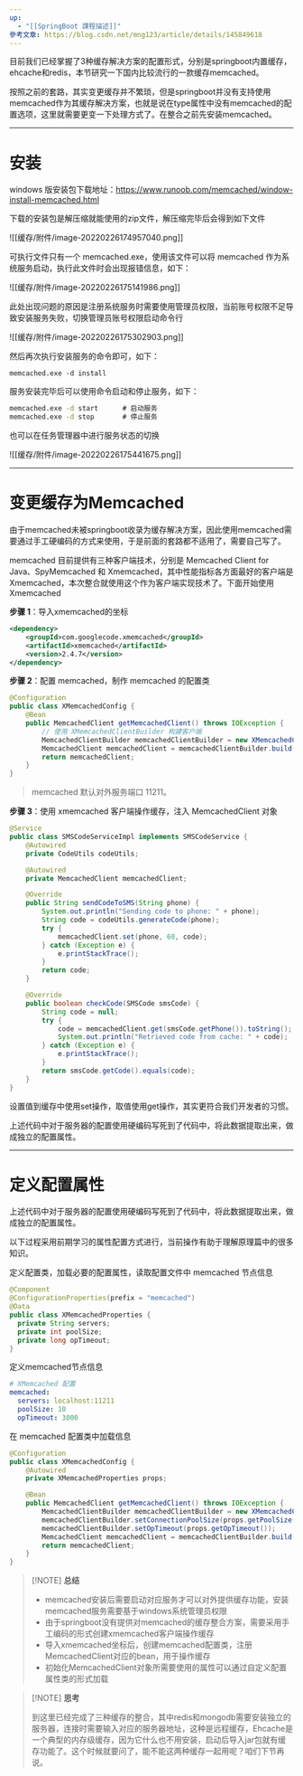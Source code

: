 ```yaml
---
up:
  - "[[SpringBoot 課程描述]]"
參考文章: https://blog.csdn.net/mng123/article/details/145849618
---
```

目前我们已经掌握了3种缓存解决方案的配置形式，分别是springboot内置缓存，ehcache和redis，本节研究一下国内比较流行的一款缓存memcached。

​按照之前的套路，其实变更缓存并不繁琐，但是springboot并没有支持使用memcached作为其缓存解决方案，也就是说在type属性中没有memcached的配置选项，这里就需要更变一下处理方式了。在整合之前先安装memcached。

---

# **安装**

​windows 版安装包下载地址：https://www.runoob.com/memcached/window-install-memcached.html

​下载的安装包是解压缩就能使用的zip文件，解压缩完毕后会得到如下文件

![[缓存/附件/image-20220226174957040.png]]

​可执行文件只有一个 memcached.exe，使用该文件可以将 memcached 作为系统服务启动，执行此文件时会出现报错信息，如下：

![[缓存/附件/image-20220226175141986.png]]

​此处出现问题的原因是注册系统服务时需要使用管理员权限，当前账号权限不足导致安装服务失败，切换管理员账号权限启动命令行

![[缓存/附件/image-20220226175302903.png]]

​然后再次执行安装服务的命令即可，如下：

```CMD
memcached.exe -d install
```

​服务安装完毕后可以使用命令启动和停止服务，如下：

```cmd
memcached.exe -d start		# 启动服务
memcached.exe -d stop		# 停止服务
```

​也可以在任务管理器中进行服务状态的切换

![[缓存/附件/image-20220226175441675.png]]

---

# **变更缓存为Memcached**

由于memcached未被springboot收录为缓存解决方案，因此使用memcached需要通过手工硬编码的方式来使用，于是前面的套路都不适用了，需要自己写了。

​memcached 目前提供有三种客户端技术，分别是 Memcached Client for Java、SpyMemcached 和 Xmemcached，其中性能指标各方面最好的客户端是 Xmemcached，本次整合就使用这个作为客户端实现技术了。下面开始使用 Xmemcached

**步骤 1**：导入xmemcached的坐标

```xml
<dependency>
    <groupId>com.googlecode.xmemcached</groupId>
    <artifactId>xmemcached</artifactId>
    <version>2.4.7</version>
</dependency>
```

**步骤 2**：配置 memcached，制作 memcached 的配置类

```java
@Configuration
public class XMemcachedConfig {
    @Bean
    public MemcachedClient getMemcachedClient() throws IOException {
        // 使用 XMemcachedClientBuilder 构建客户端
        MemcachedClientBuilder memcachedClientBuilder = new XMemcachedClientBuilder("localhost:11211");
        MemcachedClient memcachedClient = memcachedClientBuilder.build();
        return memcachedClient;
    }
}
```

> memcached 默认对外服务端口 11211。

**步骤 3**：使用 xmemcached 客户端操作缓存，注入 MemcachedClient 对象

```java
@Service
public class SMSCodeServiceImpl implements SMSCodeService {
    @Autowired
    private CodeUtils codeUtils;

    @Autowired
    private MemcachedClient memcachedClient;

    @Override
    public String sendCodeToSMS(String phone) {
        System.out.println("Sending code to phone: " + phone);
        String code = codeUtils.generateCode(phone);
        try {
            memcachedClient.set(phone, 60, code);
        } catch (Exception e) {
            e.printStackTrace();
        }
        return code;
    }

    @Override
    public boolean checkCode(SMSCode smsCode) {
        String code = null;
        try {
            code = memcachedClient.get(smsCode.getPhone()).toString();
            System.out.println("Retrieved code from cache: " + code);
        } catch (Exception e) {
            e.printStackTrace();
        }
        return smsCode.getCode().equals(code);
    }
}
```

设置值到缓存中使用set操作，取值使用get操作，其实更符合我们开发者的习惯。

​上述代码中对于服务器的配置使用硬编码写死到了代码中，将此数据提取出来，做成独立的配置属性。

---

# **定义配置属性**

​上述代码中对于服务器的配置使用硬编码写死到了代码中，将此数据提取出来，做成独立的配置属性。

以下过程采用前期学习的属性配置方式进行，当前操作有助于理解原理篇中的很多知识。

定义配置类，加载必要的配置属性，读取配置文件中 memcached 节点信息

```java
@Component
@ConfigurationProperties(prefix = "memcached")
@Data
public class XMemcachedProperties {
  private String servers;
  private int poolSize;
  private long opTimeout;
}
```

定义memcached节点信息

```yaml
# XMemcached 配置  
memcached:  
  servers: localhost:11211  
  poolSize: 10  
  opTimeout: 3000
```

在 memcached 配置类中加载信息

```java
@Configuration
public class XMemcachedConfig {
    @Autowired
    private XMemcachedProperties props;

    @Bean
    public MemcachedClient getMemcachedClient() throws IOException {
        MemcachedClientBuilder memcachedClientBuilder = new XMemcachedClientBuilder(props.getServers());
        memcachedClientBuilder.setConnectionPoolSize(props.getPoolSize());
        memcachedClientBuilder.setOpTimeout(props.getOpTimeout());
        MemcachedClient memcachedClient = memcachedClientBuilder.build();
        return memcachedClient;
    }
}
```

> [!NOTE] **总结**
> 
> - memcached安装后需要启动对应服务才可以对外提供缓存功能，安装memcached服务需要基于windows系统管理员权限
> - 由于springboot没有提供对memcached的缓存整合方案，需要采用手工编码的形式创建xmemcached客户端操作缓存
> - 导入xmemcached坐标后，创建memcached配置类，注册MemcachedClient对应的bean，用于操作缓存
> - 初始化MemcachedClient对象所需要使用的属性可以通过自定义配置属性类的形式加载

> [!NOTE] **思考**
> 
> 到这里已经完成了三种缓存的整合，其中redis和mongodb需要安装独立的服务器，连接时需要输入对应的服务器地址，这种是远程缓存，Ehcache是一个典型的内存级缓存，因为它什么也不用安装，启动后导入jar包就有缓存功能了。这个时候就要问了，能不能这两种缓存一起用呢？咱们下节再说。

​		

